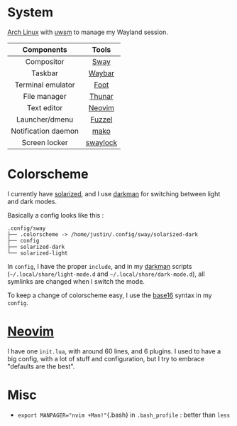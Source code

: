 [darkman]: https://darkman.whynothugo.nl/

# System

[Arch Linux](https://archlinux.org/) with [uwsm](https://github.com/Vladimir-csp/uwsm/) to manage my Wayland session.

| Components          | Tools                                             |
|:-------------------:|:-------------------------------------------------:|
| Compositor          | [Sway](https://swaywm.org/)                       |
| Taskbar             | [Waybar](https://github.com/Alexays/Waybar)       |
| Terminal emulator   | [Foot](https://codeberg.org/dnkl/foot)            |
| File manager        | [Thunar](https://docs.xfce.org/xfce/thunar/start) |
| Text editor         | [Neovim](https://neovim.io/)                      |
| Launcher/dmenu      | [Fuzzel](https://codeberg.org/dnkl/fuzzel/)       |
| Notification daemon | [mako](https://github.com/emersion/mako)          |
| Screen locker       | [swaylock](https://github.com/swaywm/swaylock)    |


# Colorscheme

I currently have [solarized](https://ethanschoonover.com/solarized/), and I use [darkman][] for switching between light and dark modes.

Basically a config looks like this :

```
.config/sway
├── .colorscheme -> /home/justin/.config/sway/solarized-dark
├── config
├── solarized-dark
└── solarized-light
```

In `config`, I have the proper `include`, and in my [darkman][] scripts (`~/.local/share/light-mode.d` and `~/.local/share/dark-mode.d`), all symlinks are changed when I switch the mode.

To keep a change of colorscheme easy, I use the [base16](https://github.com/chriskempson/base16/) syntax in my `config`.


# [Neovim](https://neovim.io/)

I have one `init.lua`, with around 60 lines, and 6 plugins. I used to have a big config, with a lot of stuff and configuration, but I try to embrace "defaults are the best".


# Misc

- `export MANPAGER="nvim +Man!"`{.bash} in `.bash_profile` : better than `less`
